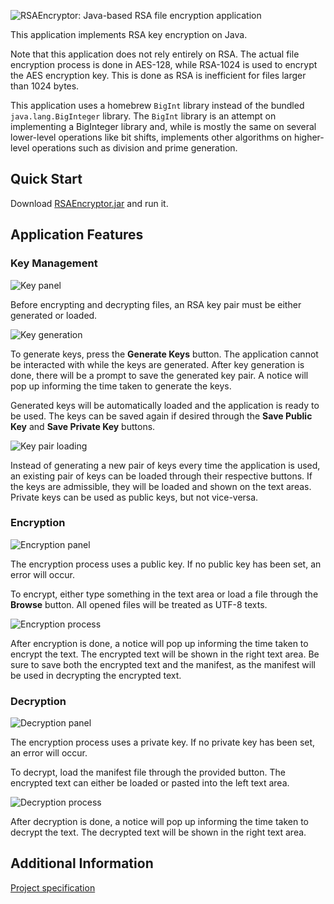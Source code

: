 ![RSAEncryptor: Java-based RSA file encryption application][cover]

This application implements RSA key encryption on Java.

Note that this application does not rely entirely on RSA. The actual file encryption process is done in AES-128, while RSA-1024 is used to encrypt the AES encryption key. This is done as RSA is inefficient for files larger than 1024 bytes.

This application uses a homebrew `BigInt` library instead of the bundled `java.lang.BigInteger` library. The `BigInt` library is an attempt on implementing a BigInteger library and, while is mostly the same on several lower-level operations like bit shifts, implements other algorithms on higher-level operations such as division and prime generation.

## Quick Start
Download [RSAEncryptor.jar][jar] and run it.

## Application Features

### Key Management

![Key panel][s001]

Before encrypting and decrypting files, an RSA key pair must be either generated or loaded.

![Key generation][s002]

To generate keys, press the **Generate Keys** button. The application cannot be interacted with while the keys are generated. After key generation is done, there will be a prompt to save the generated key pair. A notice will pop up informing the time taken to generate the keys.

Generated keys will be automatically loaded and the application is ready to be used. The keys can be saved again if desired through the **Save Public Key** and **Save Private Key** buttons.

![Key pair loading][s003]

Instead of generating a new pair of keys every time the application is used, an existing pair of keys can be loaded through their respective buttons. If the keys are admissible, they will be loaded and shown on the text areas. Private keys can be used as public keys, but not vice-versa.

### Encryption

![Encryption panel][s004]

The encryption process uses a public key. If no public key has been set, an error will occur.

To encrypt, either type something in the text area or load a file through the **Browse** button. All opened files will be treated as UTF-8 texts.

![Encryption process][s005]

After encryption is done, a notice will pop up informing the time taken to encrypt the text. The encrypted text will be shown in the right text area. Be sure to save both the encrypted text and the manifest, as the manifest will be used in decrypting the encrypted text.

### Decryption

![Decryption panel][s006]

The encryption process uses a private key. If no private key has been set, an error will occur.

To decrypt, load the manifest file through the provided button. The encrypted text can either be loaded or pasted into the left text area.

![Decryption process][s007]

After decryption is done, a notice will pop up informing the time taken to decrypt the text. The decrypted text will be shown in the right text area.

## Additional Information

[Project specification](https://github.com/felixlimanta/Tugas2-Ca-IRK2015/blob/master/README.md)

[jar]: https://github.com/felixlimanta/Tugas2-Ca-IRK2015/raw/master/Felix%20Limanta%20-%2013515065/RSAEncryptor/RSAEncryptor.jar
[cover]: docs/readme_resources/cover.jpg
[s001]: docs/readme_resources/s001.jpg
[s002]: docs/readme_resources/s002.jpg
[s003]: docs/readme_resources/s003.jpg
[s004]: docs/readme_resources/s004.jpg
[s005]: docs/readme_resources/s005.jpg
[s006]: docs/readme_resources/s006.jpg
[s007]: docs/readme_resources/s007.jpg
